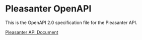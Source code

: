 # Pleasanter OpenAPI

This is the OpenAPI 2.0 specification file for the Pleasanter API.

[Pleasanter API Document](https://pleasanter-developer-community.github.io/pleasanter-open-api/)
